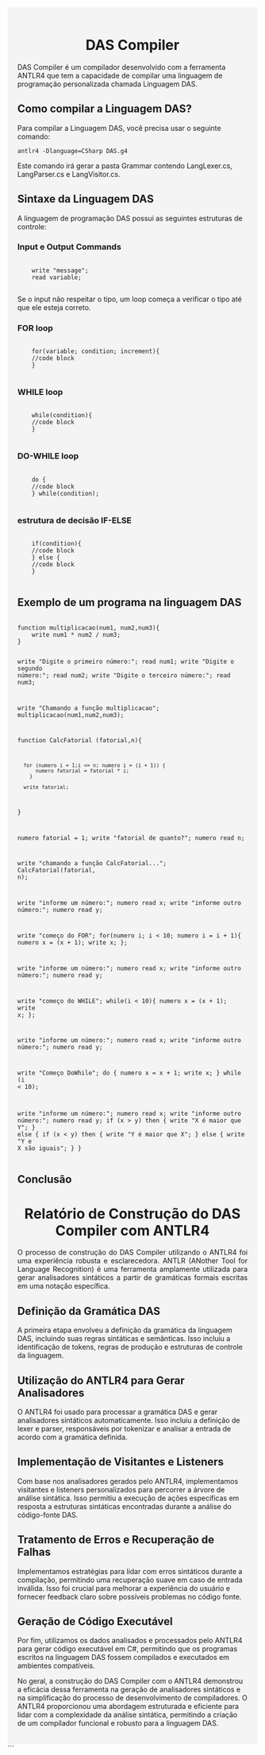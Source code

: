 <div style="background-color: #f4f4f4; padding: 20px; border-radius: 5px;">
  <h1 style="text-align: center;">DAS Compiler</h1>
  <p>DAS Compiler é um compilador desenvolvido com a ferramenta ANTLR4 que tem a capacidade de compilar uma linguagem de programação personalizada chamada Linguagem DAS.</p>

  <h2>Como compilar a Linguagem DAS?</h2>
  <p>Para compilar a Linguagem DAS, você precisa usar o seguinte comando:</p>

  <pre><code>antlr4 -Dlanguage=CSharp DAS.g4</code></pre>
  <p>Este comando irá gerar a pasta Grammar contendo LangLexer.cs, LangParser.cs e LangVisitor.cs.</p>

  <h2>Sintaxe da Linguagem DAS</h2>
  <p>A linguagem de programação DAS possui as seguintes estruturas de controle:</p>

  <h3>Input e Output Commands</h3>
  <pre><code>
    write "message";
    read variable;
  </code></pre>

  <p>Se o input não respeitar o tipo, um loop começa a verificar o tipo até que ele esteja correto.</p>

  <h3>FOR loop</h3>
  <pre><code>
    for(variable; condition; increment){
    //code block
    }
  </code></pre>

  <h3>WHILE loop</h3>
  <pre><code>
    while(condition){
    //code block
    }
  </code></pre>

  <h3>DO-WHILE loop</h3>
  <pre><code>
    do {
    //code block
    } while(condition);
  </code></pre>

  <h3>estrutura de decisão IF-ELSE</h3>
  <pre><code>
    if(condition){
    //code block
    } else {
    //code block
    }
  </code></pre>

  <h2>Exemplo de um programa na linguagem DAS</h2>
  <pre><code>
function multiplicacao(num1, num2,num3){
    write num1 * num2 / num3;
}

write "Digite o primeiro número:";
read num1;
write "Digite o segundo número:";
read num2;
write "Digite o terceiro número:";
read num3;

write "Chamando a função multiplicacao";
multiplicacao(num1,num2,num3);

function CalcFatorial (fatorial,n){

      for (numero i = 1;i <= n; numero i = (i + 1)) {
          numero fatorial = fatorial * i;
        }

      write fatorial;

}

numero fatorial = 1;
write "fatorial de quanto?";
numero read n;

write "chamando a função CalcFatorial...";
CalcFatorial(fatorial, n);

write "informe um número:";
numero read x;
write "informe outro número:";
numero read y;

write "começo do FOR";
for(numero i; i < 10; numero i = i + 1){
    numero x = (x + 1);
    write x;
};

write "informe um número:";
numero read x;
write "informe outro número:";
numero read y;

write "começo do WHILE";
while(i < 10){
    numero x = (x + 1);
    write x;
};

write "informe um número:";
numero read x;
write "informe outro número:";
numero read y;

write "Começo DoWhile";
do {
    numero x = x + 1;
    write x;
}
while (i < 10);

write "informe um número:";
numero read x;
write "informe outro número:";
numero read y;
if (x > y) then {
  write "X é maior que Y";
} else { 
  if (x < y) then {
    write "Y é maior que X";
  } else {
    write "Y e X são iguais"; 
  }
}
  </code></pre>

  <h2>Conclusão</h2>
 <h1 align="center">Relatório de Construção do DAS Compiler com ANTLR4</h1>
<p align="justify">O processo de construção do DAS Compiler utilizando o ANTLR4 foi uma experiência robusta e esclarecedora. ANTLR (ANother Tool for Language Recognition) é uma ferramenta amplamente utilizada para gerar analisadores sintáticos a partir de gramáticas formais escritas em uma notação específica.</p>
    
<h2>Definição da Gramática DAS</h2>
<p>A primeira etapa envolveu a definição da gramática da linguagem DAS, incluindo suas regras sintáticas e semânticas. Isso incluiu a identificação de tokens, regras de produção e estruturas de controle da linguagem.</p>

<h2>Utilização do ANTLR4 para Gerar Analisadores</h2>
<p>O ANTLR4 foi usado para processar a gramática DAS e gerar analisadores sintáticos automaticamente. Isso incluiu a definição de lexer e parser, responsáveis por tokenizar e analisar a entrada de acordo com a gramática definida.</p>

<h2>Implementação de Visitantes e Listeners</h2>
<p>Com base nos analisadores gerados pelo ANTLR4, implementamos visitantes e listeners personalizados para percorrer a árvore de análise sintática. Isso permitiu a execução de ações específicas em resposta a estruturas sintáticas encontradas durante a análise do código-fonte DAS.</p>

<h2>Tratamento de Erros e Recuperação de Falhas</h2>
<p>Implementamos estratégias para lidar com erros sintáticos durante a compilação, permitindo uma recuperação suave em caso de entrada inválida. Isso foi crucial para melhorar a experiência do usuário e fornecer feedback claro sobre possíveis problemas no código fonte.</p>

<h2>Geração de Código Executável</h2>
<p>Por fim, utilizamos os dados analisados e processados pelo ANTLR4 para gerar código executável em C#, permitindo que os programas escritos na linguagem DAS fossem compilados e executados em ambientes compatíveis.</p>

<p>No geral, a construção do DAS Compiler com o ANTLR4 demonstrou a eficácia dessa ferramenta na geração de analisadores sintáticos e na simplificação do processo de desenvolvimento de compiladores. O ANTLR4 proporcionou uma abordagem estruturada e eficiente para lidar com a complexidade da análise sintática, permitindo a criação de um compilador funcional e robusto para a linguagem DAS.</p>

</div>
```
